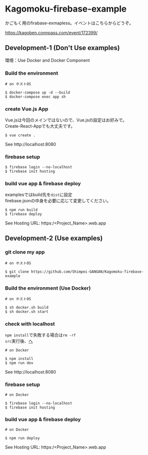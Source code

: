 # Kagomoku-firebase-example
かごもく用のfirabase-exmapless。イベントはこちらからどうぞ。

https://kagoben.connpass.com/event/172399/

## Development-1 (Don't Use examples)
環境：Use Docker and Docker Component

### Build the environment

```
# on ホストOS

$ docker-compose up -d --build
$ docker-compose exec app sh
```

### create Vue.js App
Vue.jsは今回のメインではないので、Vue.jsの設定はお好みで。<br>
Create-React-Appでも大丈夫です。

```
$ vue create .
```

See http://localhost:8080

### firebase setup

```
$ firebase login --no-localhost
$ firebase init hosting
```

### build vue app & firebase deploy
examplesではbuild先を<code>dist</code>に設定<br>
firebase.jsonの中身を必要に応じて変更してください。

```
$ npm run build
$ firebase deploy
```

See Hosting URL: https:/<Project_Name>.web.app


## Development-2 (Use examples)

### git clone my app
```
# on ホストOS

$ git clone https://github.com/Shimpei-GANGAN/Kagomoku-firebase-example
```

### Build the environment (Use Docker)

```
# on ホストOS

$ sh docker.sh build
$ sh docker.sh start
```

### check with localhost
<code>npm install</code>で失敗する場合は<code>rm -rf src</code>実行後、<a href="#create-Vue.js-App">へ</a>

```
# on Docker

$ npm install
$ npm run dev
```

See http://localhost:8080

### firebase setup

```
# on Docker

$ firebase login --no-localhost
$ firebase init hosting
```

### build vue app & firebase deploy

```
# on Docker

$ npm run deploy
```

See Hosting URL: https:/<Project_Name>.web.app


